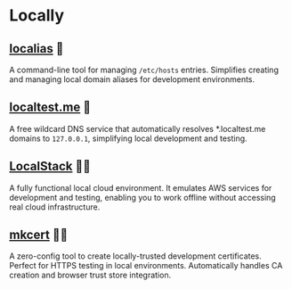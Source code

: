 # Locally

## [localias](https://github.com/peterldowns/localias) :star2:  

A command-line tool for managing `/etc/hosts` entries. Simplifies creating and managing local domain aliases for development environments.

## [localtest.me](https://readme.localtest.me/) :star2:  

A free wildcard DNS service that automatically resolves *.localtest.me domains to `127.0.0.1`, simplifying local development and testing.

## [LocalStack](https://github.com/localstack/localstack) :star2::star2:  

A fully functional local cloud environment. It emulates AWS services for development and testing, enabling you to work offline without accessing real cloud infrastructure.

## [mkcert](https://github.com/FiloSottile/mkcert) :star2::star2:

A zero-config tool to create locally-trusted development certificates. Perfect for HTTPS testing in local environments. Automatically handles CA creation and browser trust store integration.

